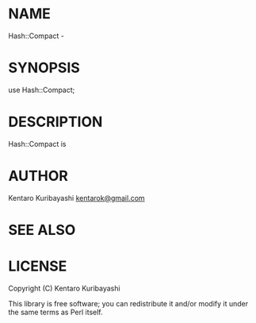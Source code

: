 # NAME

Hash::Compact -

# SYNOPSIS

  use Hash::Compact;

# DESCRIPTION

Hash::Compact is

# AUTHOR

Kentaro Kuribayashi <kentarok@gmail.com>

# SEE ALSO

# LICENSE

Copyright (C) Kentaro Kuribayashi

This library is free software; you can redistribute it and/or modify
it under the same terms as Perl itself.